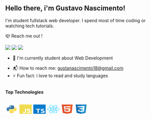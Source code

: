 ## Hello there, i'm Gustavo Nascimento!

I'm student fullstack web developer. I spend most of time coding or watching tech tutorials.

📪 Reach me out !

<div> 
  <a href="https://instagram.com/gustavonasciment_o" target="_blank"><img src="https://img.shields.io/badge/-Instagram-%23E4405F?style=for-the-badge&logo=instagram&logoColor=white"></a>
  <a href="https://www.linkedin.com/in/gustanascimento18" target="_blank"><img src="https://img.shields.io/badge/-LinkedIn-%230077B5?style=for-the-badge&logo=linkedin&logoColor=white"></a> 
  <a href = "mailto:gustanascimento18@gmail.com"><img src="https://img.shields.io/badge/-Gmail-%23333?style=for-the-badge&logo=gmail&logoColor=white" target="_blank"></a>
   
  
  * 🔭 I'm currently student about Web Development
<!--   * 👨🏿‍💻 Most used line of code ``` git commit -m " " ```  -->
  * 📬 How to reach me: gustanascimento18@gmail.com
  * ⚡️ Fun fact: i love to read and study languages
  
  ##  
  
  **Top Technologies**
  
  <div style="display: inline_block"><br>
  <img align="center" alt="Gustavo-Python" height="30" width="40" src="https://raw.githubusercontent.com/devicons/devicon/master/icons/python/python-original.svg">
  <img align="center" alt="Gustavo-Js" height="30" width="40" src="https://raw.githubusercontent.com/devicons/devicon/master/icons/javascript/javascript-plain.svg">
  <img align="center" alt="Gustavo-Ts" height="30" width="40" src="https://raw.githubusercontent.com/devicons/devicon/master/icons/typescript/typescript-plain.svg">
  <img align="center" alt="Gustavo-React" height="30" width="40" src="https://raw.githubusercontent.com/devicons/devicon/master/icons/react/react-original.svg">
  <img align="center" alt="Gustavo-HTML" height="30" width="40" src="https://raw.githubusercontent.com/devicons/devicon/master/icons/html5/html5-original.svg">
  <img align="center" alt="Gustavo-CSS" height="30" width="40" src="https://raw.githubusercontent.com/devicons/devicon/master/icons/css3/css3-original.svg">
</div>
  
  
&nbsp;
<!-- <div>
  <a href="https://github.com/gustanascimento18">
  <img height="180em" src="https://github-readme-stats.vercel.app/api?username=gustanascimento18&show_icons=true&theme=dracula&include_all_commits=true&count_private=true"/>
    
  <img height="180em" src="https://github-readme-stats.vercel.app/api/top-langs/?username=gustanascimento18&layout=compact&langs_count=16&theme=dracula"/>
</div> -->

  ##
<!---
gustanascimento18/gustanascimento18 is a ✨ special ✨ repository because its `README.md` (this file) appears on your GitHub profile.
You can click the Preview link to take a look at your changes.
--->
